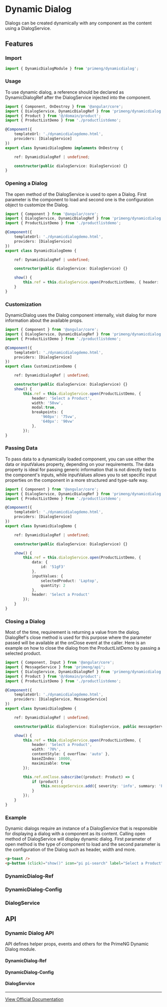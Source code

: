 # Dynamic Dialog

Dialogs can be created dynamically with any component as the content using a DialogService.

## Features

### Import

```typescript
import { DynamicDialogModule } from 'primeng/dynamicdialog';
```

### Usage

To use dynamic dialog, a reference should be declared as DynamicDialogRef after the DialogService injected into the component.

```typescript
import { Component, OnDestroy } from '@angular/core';
import { DialogService, DynamicDialogRef } from 'primeng/dynamicdialog';
import { Product } from '@/domain/product';
import { ProductListDemo } from './productlistdemo';

@Component({
    templateUrl: './dynamicdialogdemo.html',
    providers: [DialogService]
})
export class DynamicDialogDemo implements OnDestroy {

    ref: DynamicDialogRef | undefined;

    constructor(public dialogService: DialogService) {}
}
```

### Opening a Dialog

The open method of the DialogService is used to open a Dialog. First parameter is the component to load and second one is the configuration object to customize the Dialog.

```typescript
import { Component } from '@angular/core';
import { DialogService, DynamicDialogRef } from 'primeng/dynamicdialog';
import { ProductListDemo } from './productlistdemo';

@Component({
    templateUrl: './dynamicdialogdemo.html',
    providers: [DialogService]
})
export class DynamicDialogDemo {

    ref: DynamicDialogRef | undefined;

    constructor(public dialogService: DialogService) {}

    show() {
        this.ref = this.dialogService.open(ProductListDemo, { header: 'Select a Product'});
    }
}
```

### Customization

DynamicDialog uses the Dialog component internally, visit dialog for more information about the available props.

```typescript
import { Component } from '@angular/core';
import { DialogService, DynamicDialogRef } from 'primeng/dynamicdialog';
import { ProductListDemo } from './productlistdemo';

@Component({
    templateUrl: './dynamicdialogdemo.html',
    providers: [DialogService]
})
export class CustomizationDemo {

    ref: DynamicDialogRef | undefined;

    constructor(public dialogService: DialogService) {}
    show() {
        this.ref = this.dialogService.open(ProductListDemo, {
            header: 'Select a Product',
            width: '50vw',
            modal:true,
            breakpoints: {
                '960px': '75vw',
                '640px': '90vw'
            },
        });
}
```

### Passing Data

To pass data to a dynamically loaded component, you can use either the data or inputValues property, depending on your requirements. The data property is ideal for passing generic information that is not directly tied to the component's inputs, while inputValues allows you to set specific input properties on the component in a more structured and type-safe way.

```typescript
import { Component } from '@angular/core';
import { DialogService, DynamicDialogRef } from 'primeng/dynamicdialog';
import { ProductListDemo } from './productlistdemo';

@Component({
    templateUrl: './dynamicdialogdemo.html',
    providers: [DialogService]
})
export class DynamicDialogDemo {

    ref: DynamicDialogRef | undefined;

    constructor(public dialogService: DialogService) {}

    show() {
        this.ref = this.dialogService.open(ProductListDemo, {
            data: {
                id: '51gF3'
            },
      		inputValues: {
        		selectedProduct: 'Laptop',
        		quantity: 2
      		},
            header: 'Select a Product'
        });
    }
}
```

### Closing a Dialog

Most of the time, requirement is returning a value from the dialog. DialogRef's close method is used for this purpose where the parameter passed will be available at the onClose event at the caller. Here is an example on how to close the dialog from the ProductListDemo by passing a selected product.

```typescript
import { Component, Input } from '@angular/core';
import { MessageService } from 'primeng/api';
import { DialogService, DynamicDialogRef } from 'primeng/dynamicdialog';
import { Product } from '@/domain/product';
import { ProductListDemo } from './productlistdemo';

@Component({
    templateUrl: './dynamicdialogdemo.html',
    providers: [DialogService, MessageService]
})
export class DynamicDialogDemo {

    ref: DynamicDialogRef | undefined;

    constructor(public dialogService: DialogService, public messageService: MessageService) {}

    show() {
        this.ref = this.dialogService.open(ProductListDemo, {
            header: 'Select a Product',
            width: '70%',
            contentStyle: { overflow: 'auto' },
            baseZIndex: 10000,
            maximizable: true
        });

        this.ref.onClose.subscribe((product: Product) => {
            if (product) {
                this.messageService.add({ severity: 'info', summary: 'Product Selected', detail: product.name });
            }
        });
    }
}
```

### Example

Dynamic dialogs require an instance of a DialogService that is responsible for displaying a dialog with a component as its content. Calling open method of DialogService will display dynamic dialog. First parameter of open method is the type of component to load and the second parameter is the configuration of the Dialog such as header, width and more.

```html
<p-toast />
<p-button (click)="show()" icon="pi pi-search" label="Select a Product" />
```

### DynamicDialog-Ref

### DynamicDialog-Config

### DialogService

## API

### Dynamic Dialog API

API defines helper props, events and others for the PrimeNG Dynamic Dialog module.

#### DynamicDialog-Ref

#### DynamicDialog-Config

#### DialogService

---

[View Official Documentation](https://primeng.org/dynamicdialog)
